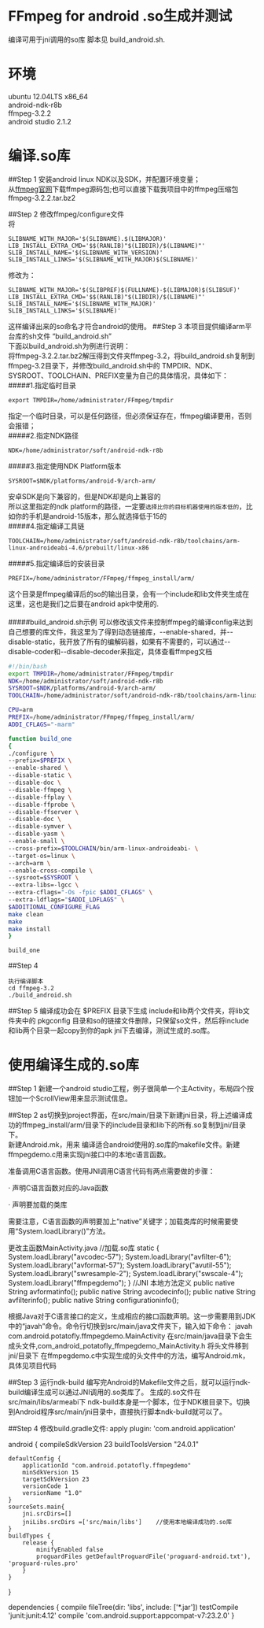 # FFmpeg for android .so生成并测试
  编译可用于jni调用的so库 脚本见 build_android.sh.<br>

# 环境
  ubuntu 12.04LTS x86_64<br>
  android-ndk-r8b<br>
  ffmpeg-3.2.2<br>
  android studio 2.1.2<br>

# 编译.so库
##Step 1
安装android linux NDK以及SDK，并配置环境变量；<br>
从[ffmpeg官网](http://ffmpeg.org/)下载ffmpeg源码包;也可以直接下载我项目中的ffmpeg压缩包ffmpeg-3.2.2.tar.bz2<br>

##Step 2
修改ffmpeg/configure文件<br>
将
```
SLIBNAME_WITH_MAJOR='$(SLIBNAME).$(LIBMAJOR)'
LIB_INSTALL_EXTRA_CMD='$$(RANLIB)"$(LIBDIR)/$(LIBNAME)"'
SLIB_INSTALL_NAME='$(SLIBNAME_WITH_VERSION)'
SLIB_INSTALL_LINKS='$(SLIBNAME_WITH_MAJOR)$(SLIBNAME)'
```
修改为：<br>
```
SLIBNAME_WITH_MAJOR='$(SLIBPREF)$(FULLNAME)-$(LIBMAJOR)$(SLIBSUF)'
LIB_INSTALL_EXTRA_CMD='$$(RANLIB)"$(LIBDIR)/$(LIBNAME)"'
SLIB_INSTALL_NAME='$(SLIBNAME_WITH_MAJOR)'
SLIB_INSTALL_LINKS='$(SLIBNAME)'
```
这样编译出来的so命名才符合android的使用。
##Step 3
本项目提供编译arm平台库的sh文件 “build_android.sh”<br>
下面以build_android.sh为例进行说明：<br>
将ffmpeg-3.2.2.tar.bz2解压得到文件夹ffmpeg-3.2，将build_android.sh复制到ffmpeg-3.2目录下，并修改build_android.sh中的 TMPDIR、NDK、SYSROOT、TOOLCHAIN、PREFIX变量为自己的具体情况，具体如下：<br>
#####1.指定临时目录
```
export TMPDIR=/home/administrator/FFmpeg/tmpdir
```
指定一个临时目录，可以是任何路径，但必须保证存在，ffmpeg编译要用，否则会报错；<br>
#####2.指定NDK路径
```
NDK=/home/administrator/soft/android-ndk-r8b
```
#####3.指定使用NDK Platform版本
```
SYSROOT=$NDK/platforms/android-9/arch-arm/ 
```
安卓SDK是向下兼容的，但是NDK却是向上兼容的<br>
所以这里指定的ndk platform的路径，一定要`选择比你的目标机器使用的版本低的`，比如你的手机是android-15版本，那么就选择低于15的<br>
#####4.指定编译工具链
```
TOOLCHAIN=/home/administrator/soft/android-ndk-r8b/toolchains/arm-linux-androideabi-4.6/prebuilt/linux-x86
```
#####5.指定编译后的安装目录
```
PREFIX=/home/administrator/FFmpeg/ffmpeg_install/arm/
```
这个目录是ffmpeg编译后的so的输出目录，会有一个include和lib文件夹生成在这里，这也是我们之后要在android apk中使用的.<br>
<br>
#####build_android.sh示例
可以修改该文件来控制ffmpeg的编译config来达到自己想要的库文件，我这里为了得到动态链接库，--enable-shared，并--disable-static，我开放了所有的编解码器，如果有不需要的，可以通过--disable-coder和--disable-decoder来指定，具体查看ffmpeg文档
```bash
#!/bin/bash
export TMPDIR=/home/administrator/FFmpeg/tmpdir
NDK=/home/administrator/soft/android-ndk-r8b
SYSROOT=$NDK/platforms/android-9/arch-arm/ 
TOOLCHAIN=/home/administrator/soft/android-ndk-r8b/toolchains/arm-linux-androideabi-4.6/prebuilt/linux-x86

CPU=arm
PREFIX=/home/administrator/FFmpeg/ffmpeg_install/arm/
ADDI_CFLAGS="-marm"

function build_one
{
./configure \
--prefix=$PREFIX \
--enable-shared \
--disable-static \
--disable-doc \
--disable-ffmpeg \
--disable-ffplay \
--disable-ffprobe \
--disable-ffserver \
--disable-doc \
--disable-symver \
--disable-yasm \
--enable-small \
--cross-prefix=$TOOLCHAIN/bin/arm-linux-androideabi- \
--target-os=linux \
--arch=arm \
--enable-cross-compile \
--sysroot=$SYSROOT \
--extra-libs=-lgcc \
--extra-cflags="-Os -fpic $ADDI_CFLAGS" \
--extra-ldflags="$ADDI_LDFLAGS" \
$ADDITIONAL_CONFIGURE_FLAG
make clean
make
make install
}

build_one
```
##Step 4
```
执行编译脚本
cd ffmpeg-3.2
./build_android.sh
```

##Step 5
编译成功会在 $PREFIX 目录下生成 include和lib两个文件夹，将lib文件夹中的 pkgconfig 目录和so的链接文件删除，只保留so文件，然后将include 和lib两个目录一起copy到你的apk jni下去编译，测试生成的.so库。

# 使用编译生成的.so库

##Step 1
新建一个android studio工程，例子很简单一个主Activity，布局四个按钮加一个ScrollView用来显示测试信息。

##Step 2
as切换到project界面，在src/main/目录下新建jni目录，将上述编译成功的ffmpeg_install/arm/目录下的include目录和lib下的所有.so复制到jni/目录下。<br>
新建Android.mk，用来 编译适合android使用的.so库的makefile文件。新建ffmpegdemo.c用来实现jni接口中的本地c语言函数。

准备调用C语言函数。使用JNI调用C语言代码有两点需要做的步骤：

· 声明C语言函数对应的Java函数

· 声明要加载的类库

需要注意，C语言函数的声明要加上“native”关键字；加载类库的时候需要使用“System.loadLibrary()”方法。

更改主函数MainActivity.java
//加载.so库
    static {
        System.loadLibrary("avcodec-57");
        System.loadLibrary("avfilter-6");
        System.loadLibrary("avformat-57");
        System.loadLibrary("avutil-55");
        System.loadLibrary("swresample-2");
        System.loadLibrary("swscale-4");
        System.loadLibrary("ffmpegdemo");
    }
 //JNI 本地方法定义
    public native String avformatinfo();
    public native String avcodecinfo();
    public native String avfilterinfo();
    public native String configurationinfo();

根据Java对于C语言接口的定义，生成相应的接口函数声明。这一步需要用到JDK中的“javah”命令。命令行切换到src/main/java文件夹下，输入如下命令：
javah com.android.potatofly.ffmpegdemo.MainActivity
在src/main/java目录下会生成头文件,com_android_potatofly_ffmpegdemo_MainActivity.h
将头文件移到jni/目录下
在ffmpegdemo.c中实现生成的头文件中的方法，编写Android.mk，具体见项目代码

##Step 3
运行ndk-build
编写完Android的Makefile文件之后，就可以运行ndk-build编译生成可以通过JNI调用的.so类库了。
生成的.so文件在 src/main/libs/armeabi下
ndk-build本身是一个脚本，位于NDK根目录下。切换到Android程序src/main/jni目录中，直接执行脚本ndk-build就可以了。

##Step 4
修改build.gradle文件:
apply plugin: 'com.android.application'

android {
    compileSdkVersion 23
    buildToolsVersion "24.0.1"

    defaultConfig {
        applicationId "com.android.potatofly.ffmpegdemo"
        minSdkVersion 15
        targetSdkVersion 23
        versionCode 1
        versionName "1.0"
    }
    sourceSets.main{
        jni.srcDirs=[]
        jniLibs.srcDirs =['src/main/libs']    //使用本地编译成功的.so库
    }
    buildTypes {
        release {
            minifyEnabled false
            proguardFiles getDefaultProguardFile('proguard-android.txt'), 'proguard-rules.pro'
        }
    }
}

dependencies {
    compile fileTree(dir: 'libs', include: ['*.jar'])
    testCompile 'junit:junit:4.12'
    compile 'com.android.support:appcompat-v7:23.2.0'
}

